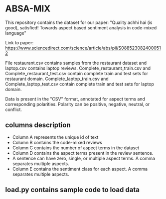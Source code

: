 # ABSA-MIX

This repository contains the dataset for our paper:
"Quality achhi hai (is good), satisfied! Towards aspect based sentiment analysis in code-mixed language"

Link to paper: https://www.sciencedirect.com/science/article/abs/pii/S0885230824000512

File restaurant.csv contains samples from the restaurant dataset and laptop.csv contains laptop reviews. 
Complete_restaurant_train.csv and Complete_restaurant_test.csv contain complete train and test sets for restaurant domain.
Complete_laptop_train.csv and Complete_laptop_test.csv contain complete train and test sets for laptop domain.


Data is present in the "CSV" format, annotated for aspect terms and corresponding polarities. Polarity can be positive, negative, neutral, or conflict.

## columns description
  * Column A represents the unique id of text
  * Column B contains the code-mixed reviews
  * Column C contains the number of aspect terms in the dataset
  * Column D contains the aspect terms present in the review sentence. 
  * A sentence can have zero, single, or multiple aspect terms. A comma separates multiple aspects.
  * Column E contains the sentiment class for each aspect. A comma separates multiple aspects.

## load.py contains sample code to load data 
